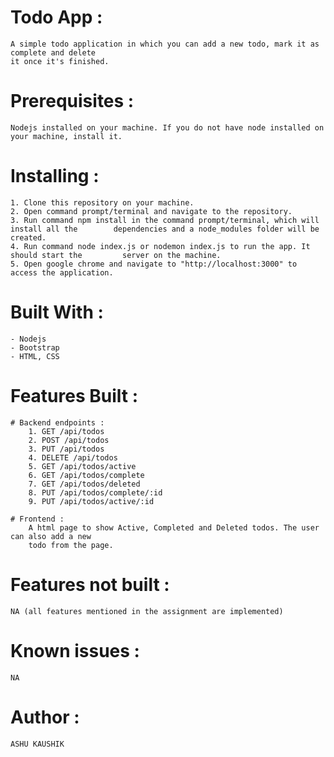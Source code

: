 # Todo App :
    A simple todo application in which you can add a new todo, mark it as complete and delete
    it once it's finished.

# Prerequisites :
    Nodejs installed on your machine. If you do not have node installed on your machine, install it.

# Installing :
    1. Clone this repository on your machine.
    2. Open command prompt/terminal and navigate to the repository.
    3. Run command npm install in the command prompt/terminal, which will install all the        dependencies and a node_modules folder will be created.
    4. Run command node index.js or nodemon index.js to run the app. It should start the         server on the machine.
    5. Open google chrome and navigate to "http://localhost:3000" to access the application.

# Built With :
    - Nodejs
    - Bootstrap
    - HTML, CSS
    
# Features Built :
    # Backend endpoints :
        1. GET /api/todos
        2. POST /api/todos
        3. PUT /api/todos
        4. DELETE /api/todos
        5. GET /api/todos/active
        6. GET /api/todos/complete
        7. GET /api/todos/deleted
        8. PUT /api/todos/complete/:id
        9. PUT /api/todos/active/:id

    # Frontend : 
        A html page to show Active, Completed and Deleted todos. The user can also add a new
        todo from the page.

# Features not built :
    NA (all features mentioned in the assignment are implemented)

# Known issues :
    NA
    
# Author : 
    ASHU KAUSHIK
